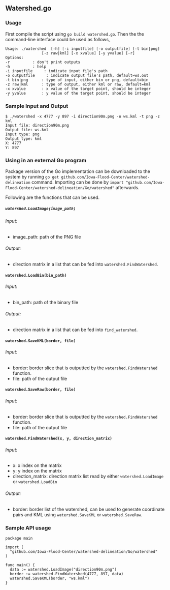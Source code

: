 ## Watershed.go

### Usage
First compile the script using `go build watershed.go`. Then the the command-line interface could be used as follows,
```
Usage: ./watershed 	[-h] [-i inputfile] [-o outputfile] [-t bin|png]
				[-z raw|kml] [-x xvalue] [-y yvalue] [-r]
Options:
-r	 		: don't print outputs
-h 			: help
-i inputfile	 : indicate input file's path
-o outputfile	  : indicate output file's path, default=ws.out
-t bin|png 		: type of input, either bin or png, default=bin
-z raw|kml 		: type of output, either kml or raw, default=kml
-x xvalue		: x value of the target point, should be integer
-y yvalue 		: y value of the target point, should be integer
```

### Sample Input and Output
```
$ ./watershed -x 4777 -y 897 -i direction90m.png -o ws.kml -t png -z kml
Input file: direction90m.png
Output file: ws.kml
Input type: png
Output type: kml
X: 4777
Y: 897
```

### Using in an external Go program
Package version of the Go implementation can be downloaded to the system by running `go get github.com/Iowa-Flood-Center/watershed-delineation` command.
Importing can be done by `import "github.com/Iowa-Flood-Center/watershed-delineation/Go/watershed"` afterwards. 

Following are the functions that can be used.

##### `watershed.LoadImage(image_path)`  
###### Input:  
  * image_path: path of the PNG file
###### Output:
  * direction matrix in a list that can be fed into `watershed.FindWatershed`.


#### `watershed.LoadBin(bin_path)`  
###### Input:  
  * bin_path: path of the binary file
###### Output:
  * direction matrix in a list that can be fed into `find_watershed`.

#### `watershed.SaveKML(border, file)`  
###### Input:  
  * border: border slice that is outputted by the `watershed.FindWatershed` function.  
  * file: path of the output file


#### `watershed.SaveRaw(border, file)`  
###### Input:  
  * border: border slice that is outputted by the `watershed.FindWatershed` function.  
  * file: path of the output file

#### `watershed.FindWatershed(x, y, direction_matrix)`  
###### Input:  
  * x: x index on the matrix
  * y: y index on the matrix
  * direction_matrix: direction matrix list read by either `watershed.LoadImage` or `watershed.LoadBin`

###### Output:
  * border: border list of the watershed, can be used to generate coordinate pairs and KML using `watershed.SaveKML` or `watershed.SaveRaw`.

### Sample API usage
```
package main

import (
  "github.com/Iowa-Flood-Center/watershed-delineation/Go/watershed"
)

func main() {
  data := watershed.LoadImage("direction90m.png")
  border := watershed.FindWatershed(4777, 897, data)
  watershed.SaveKML(border, "ws.kml")
}
```